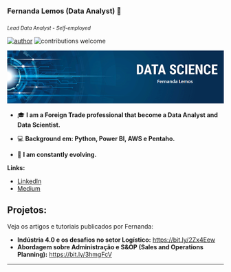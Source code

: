 ### Fernanda Lemos (Data Analyst) 👋

<sub>*Lead Data Analyst - Self-employed*</sub>

[![author](https://img.shields.io/badge/author-fclemos-red.svg)](https://www.linkedin.com/in/fclemos) ![contributions welcome](https://img.shields.io/badge/contributions-welcome-brightgreen.svg?style=flat)

<p align="center">
  <img src="banner.png" >
</p>


- 🎓 **I am a Foreign Trade professional that become a Data Analyst and Data Scientist.**

- 💻 **Background em: Python, Power BI, AWS e Pentaho.**

- 🧠 **I am constantly evolving.**


**Links:**
* [LinkedIn](https://www.linkedin.com/in/fclemos)
* [Medium](https://medium.com/@fclemos)


## Projetos:
Veja os artigos e tutoriais publicados por Fernanda:

* **Indústria 4.0 e os desafios no setor Logístico:** https://bit.ly/2Zx4Eew
* **Abordagem sobre Administração e S&OP (Sales and Operations Planning):** https://bit.ly/3hmgFcV

---




<!--
**fclemos/fclemos** is a ✨ _special_ ✨ repository because its `README.md` (this file) appears on your GitHub profile.

Here are some ideas to get you started:

- 🔭 I’m currently working on ...
- 🌱 I’m currently learning ...
- 👯 I’m looking to collaborate on ...
- 🤔 I’m looking for help with ...
- 💬 Ask me about ...
- 📫 How to reach me: ...
- 😄 Pronouns: ...
- ⚡ Fun fact: ...
-->

